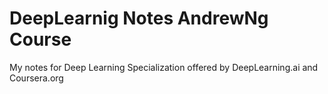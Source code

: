 # DeepLearnig Notes AndrewNg Course
 My notes for Deep Learning Specialization offered by DeepLearning.ai and Coursera.org
